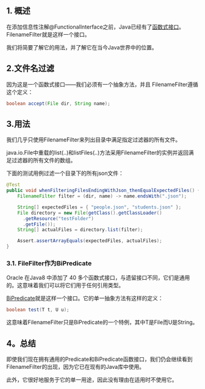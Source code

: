 ## 1. 概述

在添加信息性注解@FunctionalInterface之前，Java已经有了[函数式接口](https://www.baeldung.com/java-8-functional-interfaces)。FilenameFilter就是这样一个接口。

我们将简要了解它的用法，并了解它在当今Java世界中的位置。

## 2.文件名过滤

因为这是一个函数式接口——我们必须有一个抽象方法，并且 FilenameFilter遵循这个定义：

```java
boolean accept(File dir, String name);
```

## 3.用法

我们几乎只使用FilenameFilter来列出目录中满足指定过滤器的所有文件。

java.io.File中重载的list(..)和listFiles(..)方法采用FilenameFilter的实例并返回满足过滤器的所有文件的数组。

下面的测试用例过滤一个目录下的所有json文件：

```java
@Test
public void whenFilteringFilesEndingWithJson_thenEqualExpectedFiles() {
    FilenameFilter filter = (dir, name) -> name.endsWith(".json");

    String[] expectedFiles = { "people.json", "students.json" };
    File directory = new File(getClass().getClassLoader()
      .getResource("testFolder")
      .getFile());
    String[] actualFiles = directory.list(filter);

    Assert.assertArrayEquals(expectedFiles, actualFiles);
}
```

### 3.1. FileFilter作为BiPredicate

Oracle 在Java8 中添加了 40 多个函数式接口，与遗留接口不同，它们是通用的。这意味着我们可以将它们用于任何引用类型。

[BiPredicate](https://docs.oracle.com/en/java/javase/11/docs/api/java.base/java/util/function/BiPredicate.html)就是这样一个接口。它的单一抽象方法有这样的定义：

```java
boolean test(T t, U u);
```

这意味着FilenameFilter只是BiPredicate的一个特例，其中T是File而U是String。

## 4。总结

即使我们现在拥有通用的Predicate和BiPredicate函数接口，我们仍会继续看到FilenameFilter的出现，因为它已在现有的Java库中使用。

此外，它很好地服务于它的单一用途，因此没有理由在适用时不使用它。